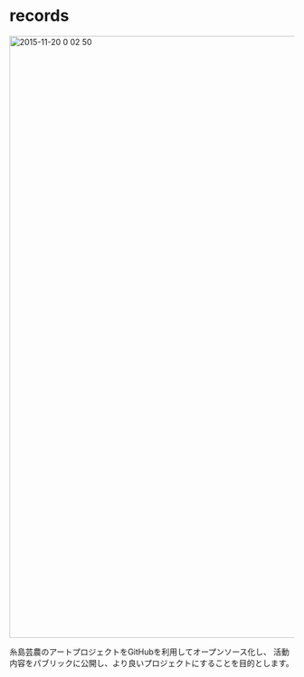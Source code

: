 # records

<img width="1064" alt="2015-11-20 0 02 50" src="https://cloud.githubusercontent.com/assets/90103/11274051/1ec78a04-8f1a-11e5-886f-8d255f50575e.png">

糸島芸農のアートプロジェクトをGitHubを利用してオープンソース化し、
活動内容をパブリックに公開し、より良いプロジェクトにすることを目的とします。
